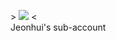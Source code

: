 \> [<img src="https://img.shields.io/badge/Jeonhui Github-black?style=flat-square&logo=Github&logoColor=white"/>](https://github.com/Jeonhui) <  
Jeonhui's sub-account
